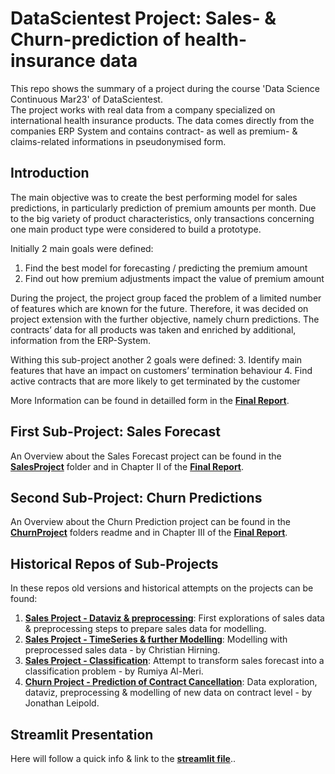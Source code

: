 # DataScientest Project: Sales- & Churn-prediction of health-insurance data
This repo shows the summary of a project during the course 'Data Science Continuous Mar23' of DataScientest. <br>
The project works with real data from a company specialized on international health insurance products. The data comes directly from the companies ERP System and contains contract- as well as premium- & claims-related informations in pseudonymised form.

## Introduction
The main objective was to create the best performing model for sales predictions, in particularly prediction of premium amounts per month. Due to the big variety of product characteristics, only transactions concerning one main product type were considered to build a prototype.

Initially 2 main goals were defined:
  1.	Find the best model for forecasting / predicting the premium amount
  2.	Find out how premium adjustments impact the value of premium amount 

During the project, the project group faced the problem of a limited number of features which are known for the future. Therefore, it was decided on project extension with the further objective, namely churn predictions. The contracts’ data for all products was taken and enriched by additional, information from the ERP-System. 

Withing this sub-project another 2 goals were defined:
  3.	Identify main features that have an impact on customers’ termination behaviour
  4.	Find active contracts that are more likely to get terminated by the customer

More Information can be found in detailled form in the __[Final Report](</Sales Forecast and Churn Prediction_Final Report.docx>)__.

## First Sub-Project: Sales Forecast
An Overview about the Sales Forecast project can be found in the __[SalesProject](/SalesProject)__ folder and in Chapter II of the __[Final Report](</Sales Forecast and Churn Prediction_Final Report.docx>)__.

## Second Sub-Project: Churn Predictions
An Overview about the Churn Prediction project can be found in the __[ChurnProject](/ChurnProject)__ folders readme and in Chapter III of the __[Final Report](</Sales Forecast and Churn Prediction_Final Report.docx>)__.

## Historical Repos of Sub-Projects
In these repos old versions and historical attempts on the projects can be found:
1. __[Sales Project - Dataviz & preprocessing](https://github.com/JonathanPablo/SalesProject)__: First explorations of sales data & preprocessing steps to prepare sales data for modelling.
2. __[Sales Project - TimeSeries & further Modelling](https://github.com/tis294/Sales_TimeSeries)__: Modelling with preprocessed sales data - by Christian Hirning.
3. __[Sales Project - Classification](https://github.com/RumiyaAlMeri/Rumi)__: Attempt to transform sales forecast into a classification problem - by Rumiya Al-Meri.
4. __[Churn Project - Prediction of Contract Cancellation](https://github.com/JonathanPablo/ChurnPrediction)__: Data exploration, dataviz, preprocessing & modelling of new data on contract level - by Jonathan Leipold. 

## Streamlit Presentation
Here will follow a quick info & link to the __[streamlit file](https://github.com/JonathanPablo/DataScientest_Sales-Churn_Project/blob/main/Streamlit/readme.md)__..
